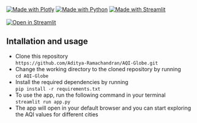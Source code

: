 
[![Made with Plotly](https://img.shields.io/badge/Made%20with-Plotly-1f425f.svg)](https://plotly.com/)  [![Made with Python](https://img.shields.io/badge/Made%20with-Python-1f425f.svg)](https://www.python.org/)  [![Made with Streamlit](https://img.shields.io/badge/Made%20with-Streamlit-1f425f.svg)](https://www.streamlit.io/) <br>
<br>
[![Open in Streamlit](https://static.streamlit.io/badges/streamlit_badge_black_white.svg)](https://aqi-globe.streamlit.app/)


## Intallation and usage
* Clone this repository <br>
`https://github.com/Aditya-Ramachandran/AQI-Globe.git`
* Change the working directory to the cloned repository by running <br>
`cd AQI-Globe`
* Install the required dependencies by running<br>
`pip install -r requirements.txt`
* To use the app, run the following command in your terminal<br>
`streamlit run app.py`
* The app will open in your default browser and you can start exploring the AQI values for different cities


